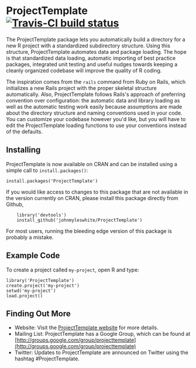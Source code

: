 # ProjectTemplate [![Travis-CI build status](https://travis-ci.org/KentonWhite/ProjectTemplate.png?branch=master)](https://travis-ci.org/KentonWhite/ProjectTemplate)

The ProjectTemplate package lets you automatically build a directory for a new R project with a standardized subdirectory structure. Using this structure, ProjectTemplate automates data and package loading. The hope is that standardized data loading, automatic importing of best practice packages, integrated unit testing and useful nudges towards keeping a cleanly organized codebase will improve the quality of R coding.

The inspiration comes from the `rails` command from Ruby on Rails, which initializes a new Rails project with the proper skeletal structure automatically. Also, ProjectTemplate follows Rails's approach of preferring convention over configuration: the automatic data and library loading as well as the automatic testing work easily because assumptions are made about the directory structure and naming conventions used in your code. You can customize your codebase however you'd like, but you will have to edit the ProjectTemplate loading functions to use your conventions instead of the defaults.

## Installing
ProjectTemplate is now available on CRAN and can be installed using a simple call to `install.packages()`:

    install.packages('ProjectTemplate')

If you would like access to changes to this package that are not available in the version currently on CRAN, please install this package directly from Github,

		library('devtools')
		install_github('johnmyleswhite/ProjectTemplate')

For most users, running the bleeding edge version of this package is probably a mistake.

## Example Code
To create a project called `my-project`, open R and type:

    library('ProjectTemplate')
    create.project('my-project')
    setwd('my-project')
    load.project()

## Finding Out More
* Website: Visit the [ProjectTemplate website](http://projecttemplate.net) for more details.
* Mailing List: ProjectTemplate has a Google Group, which can be found at [http://groups.google.com/group/projecttemplate](http://groups.google.com/group/projecttemplate)
* Twitter: Updates to ProjectTemplate are announced on Twitter using the hashtag #ProjectTemplate.
